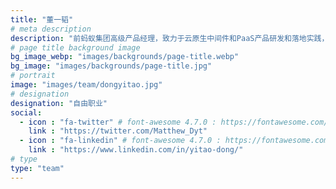 ```yaml
---
title: "董一韬"
# meta description
description: "前蚂蚁集团高级产品经理，致力于云原生中间件和PaaS产品研发和落地实践，热衷于开源技术。"
# page title background image
bg_image_webp: "images/backgrounds/page-title.webp"
bg_image: "images/backgrounds/page-title.jpg"
# portrait
image: "images/team/dongyitao.jpg"
# designation
designation: "自由职业"
social:
  - icon : "fa-twitter" # font-awesome 4.7.0 : https://fontawesome.com/v4.7.0/icons/
    link : "https://twitter.com/Matthew_Dyt"
  - icon : "fa-linkedin" # font-awesome 4.7.0 : https://fontawesome.com/v4.7.0/icons/
    link : "https://www.linkedin.com/in/yitao-dong/"
# type
type: "team"
---
```


